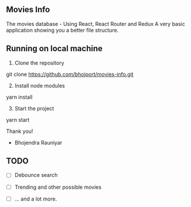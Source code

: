 ## Movies Info
The movies database - Using React, React Router and Redux
A very basic application showing you a better file structure.

## Running on local machine
1. Clone the repository

git clone https://github.com/bhojport/movies-info.git

2. Install node modules

yarn install

3. Start the project

yarn start



Thank you!

- Bhojendra Rauniyar

## TODO

* [ ] Debounce search
* [ ] Trending and other possible movies
* [ ] ... and a lot more.

